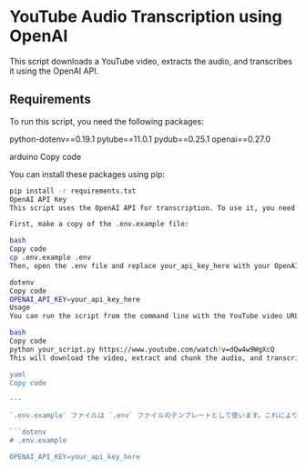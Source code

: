 # YouTube Audio Transcription using OpenAI

This script downloads a YouTube video, extracts the audio, and transcribes it using the OpenAI API.

## Requirements

To run this script, you need the following packages:

python-dotenv==0.19.1
pytube==11.0.1
pydub==0.25.1
openai==0.27.0

arduino
Copy code

You can install these packages using pip:

```bash
pip install -r requirements.txt
OpenAI API Key
This script uses the OpenAI API for transcription. To use it, you need an OpenAI API key. Set this key as an environment variable in a .env file in the same directory as your script.

First, make a copy of the .env.example file:

bash
Copy code
cp .env.example .env
Then, open the .env file and replace your_api_key_here with your OpenAI API key:

dotenv
Copy code
OPENAI_API_KEY=your_api_key_here
Usage
You can run the script from the command line with the YouTube video URL as an argument. For example:

bash
Copy code
python your_script.py https://www.youtube.com/watch?v=dQw4w9WgXcQ
This will download the video, extract and chunk the audio, and transcribe each chunk. The transcriptions will be printed to the console and also saved as text files in the input directory. Each chunk's audio is saved as a .wav file in the output directory.

yaml
Copy code

---

`.env.example` ファイルは `.env` ファイルのテンプレートとして使います。これにより、ユーザーは環境変数を簡単に設定することができます。`.env.example` ファイルは以下のように作成します：

```dotenv
# .env.example

OPENAI_API_KEY=your_api_key_here
